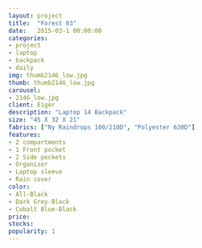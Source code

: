 ```yaml
---
layout: project
title:  "Forest 03"
date:   2015-03-1 00:00:00
categories:
- project
- laptop
- backpack
- daily
img: thumb2146_low.jpg
thumb: thumb2146_low.jpg
carousel:
- 2146_low.jpg
client: Eiger
description: "Laptop 14 Backpack" 
size: "45 X 32 X 21"
fabrics: ["Ny Raindrops 100/210D", "Polyester 630D"]
features:  
- 2 compartments
- 1 Front pocket
- 2 Side pockets
- Organizer
- Laptop sleeve
- Rain cover
color: 
- All-Black
- Dark Grey-Black
- Cobalt Blue-Black
price:
stocks:
popularity: 1
---
```

